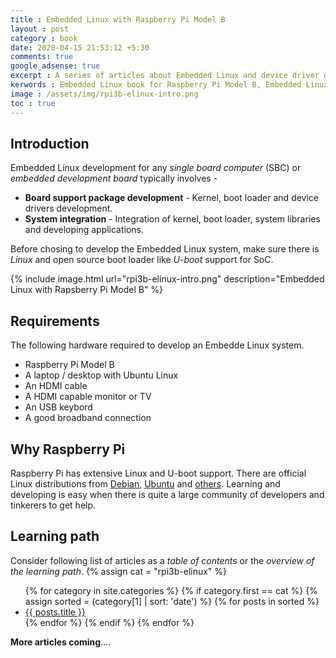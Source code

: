 ```yaml
---
title : Embedded Linux with Raspberry Pi Model B
layout : post
category : book
date: 2020-04-15 21:53:12 +5:30
comments: true
google_adsense: true
excerpt : A series of articles about Embedded Linux and device driver development using Raspberry Pi Model B.
kerwords : Embedded Linux book for Raspberry Pi Model B, Embedded Linux tutorial, Embedded Linux development, Embedded Linux tutorial, Embedded Linux with Raspberry Pi Model B, Device driver development on Raspberry Pi Model B, Embedded Linux OS, Learning device drivers on Rapsberry Pi Model B, Develop Linux from scratch on Raspberry Pi Model B
image : /assets/img/rpi3b-elinux-intro.png
toc : true
---
```

## Introduction

Embedded Linux development for any *single board computer* (SBC) or *embedded development board* typically involves -
 - **Board support package development** - Kernel, boot loader and device drivers development.
 - **System integration** - Integration of kernel, boot loader, system libraries and developing applications.

Before chosing to develop the Embedded Linux system, make sure there is *Linux* and open source boot loader like *U-boot* support for SoC.

{% include image.html url="rpi3b-elinux-intro.png" description="Embedded Linux with Rapsberry Pi Model B" %}
## Requirements
The following hardware required to develop an Embedde Linux system.

 - Raspberry Pi Model B
 - A laptop / desktop with Ubuntu Linux
 - An HDMI cable
 - A HDMI capable monitor or TV
 - An USB keybord
 - A good broadband connection

## Why Raspberry Pi
Raspberry Pi has extensive Linux and U-boot support. There are official Linux distributions from [Debian](https://www.raspbian.org/), [Ubuntu](https://ubuntu.com/download/raspberry-pi) and [others](https://www.raspberrypi.org/downloads/). Learning and developing is easy when there is quite a large community of developers and tinkerers to get help.

## Learning path
Consider following list of articles as a *table of contents* or the *overview of the learning path*.
{% assign cat = "rpi3b-elinux" %}
<ul class="list-none">
{% for category in site.categories %}
{% if category.first == cat %}
{% assign sorted = (category[1] | sort: 'date') %}
{% for posts in sorted %}
<li><a class="post-link" href="{{ posts.url }}">{{ posts.title }}</a></li>
{% endfor %}
{% endif %}
{% endfor %}
</ul>


**More articles coming**....
